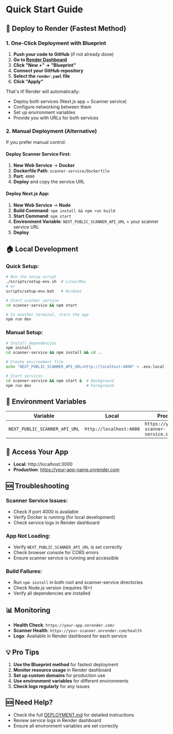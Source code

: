 # Quick Start Guide

## 🚀 Deploy to Render (Fastest Method)

### 1. One-Click Deployment with Blueprint

1. **Push your code to GitHub** (if not already done)
2. **Go to [Render Dashboard](https://dashboard.render.com)**
3. **Click "New +" → "Blueprint"**
4. **Connect your GitHub repository**
5. **Select the `render.yaml` file**
6. **Click "Apply"**

That's it! Render will automatically:
- Deploy both services (Next.js app + Scanner service)
- Configure networking between them
- Set up environment variables
- Provide you with URLs for both services

### 2. Manual Deployment (Alternative)

If you prefer manual control:

#### Deploy Scanner Service First:
1. **New Web Service** → **Docker**
2. **Dockerfile Path**: `scanner-service/Dockerfile`
3. **Port**: `4000`
4. **Deploy** and copy the service URL

#### Deploy Next.js App:
1. **New Web Service** → **Node**
2. **Build Command**: `npm install && npm run build`
3. **Start Command**: `npm start`
4. **Environment Variable**: `NEXT_PUBLIC_SCANNER_API_URL` = your scanner service URL
5. **Deploy**

## 🏠 Local Development

### Quick Setup:
```bash
# Run the setup script
./scripts/setup-env.sh  # Linux/Mac
# or
scripts/setup-env.bat   # Windows

# Start scanner service
cd scanner-service && npm start

# In another terminal, start the app
npm run dev
```

### Manual Setup:
```bash
# Install dependencies
npm install
cd scanner-service && npm install && cd ..

# Create environment file
echo "NEXT_PUBLIC_SCANNER_API_URL=http://localhost:4000" > .env.local

# Start services
cd scanner-service && npm start &  # Background
npm run dev                        # Foreground
```

## 🔧 Environment Variables

| Variable | Local | Production |
|----------|-------|------------|
| `NEXT_PUBLIC_SCANNER_API_URL` | `http://localhost:4000` | `https://your-scanner-service.onrender.com` |

## 📱 Access Your App

- **Local**: http://localhost:3000
- **Production**: https://your-app-name.onrender.com

## 🆘 Troubleshooting

### Scanner Service Issues:
- Check if port 4000 is available
- Verify Docker is running (for local development)
- Check service logs in Render dashboard

### App Not Loading:
- Verify `NEXT_PUBLIC_SCANNER_API_URL` is set correctly
- Check browser console for CORS errors
- Ensure scanner service is running and accessible

### Build Failures:
- Run `npm install` in both root and scanner-service directories
- Check Node.js version (requires 18+)
- Verify all dependencies are installed

## 📊 Monitoring

- **Health Check**: `https://your-app.onrender.com/`
- **Scanner Health**: `https://your-scanner.onrender.com/health`
- **Logs**: Available in Render dashboard for each service

## 💡 Pro Tips

1. **Use the Blueprint method** for fastest deployment
2. **Monitor resource usage** in Render dashboard
3. **Set up custom domains** for production use
4. **Use environment variables** for different environments
5. **Check logs regularly** for any issues

## 🆘 Need Help?

- Check the full [DEPLOYMENT.md](./DEPLOYMENT.md) for detailed instructions
- Review service logs in Render dashboard
- Ensure all environment variables are set correctly
